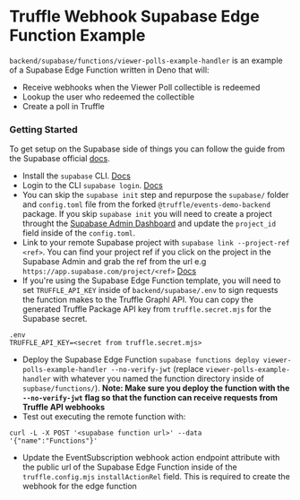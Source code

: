 # Truffle Webhook Supabase Edge Function Example

`backend/supabase/functions/viewer-polls-example-handler` is an example of a Supabase Edge Function written in Deno that will:
* Receive webhooks when the Viewer Poll collectible is redeemed
* Lookup the user who redeemed the collectible
* Create a poll in Truffle

### Getting Started
To get setup on the Supabase side of things you can follow the guide from the Supabase official [docs](https://supabase.com/docs/guides/functions#creating-a-function).

* Install the `supabase` CLI. [Docs](https://supabase.com/docs/reference/cli/installing-and-updating)
* Login to the CLI `supabase login`. [Docs](https://supabase.com/docs/reference/cli/supabase-login)
* You can skip the `supabase init` step and repurpose the `supabase/` folder and `config.toml` file from the forked `@truffle/events-demo-backend` package. If you skip `supabase init` you will need to create a project throught the [Supabase Admin Dashboard](https://app.supabase.com/) and update the `project_id` field inside of the `config.toml`.
* Link to your remote Supabase project with `supabase link --project-ref <ref>`. You can find your project ref if you click on the project in the Supabase Admin and grab the ref from the url e.g `https://app.supabase.com/project/<ref>` [Docs](https://supabase.com/docs/reference/cli/supabase-link) 
* If you're using the Supabase Edge Function template, you will need to set `TRUFFLE_API_KEY` inside of `backend/supabase/.env` to sign requests the function makes to the Truffle Graphl API. You can copy the generated Truffle Package API key from `truffle.secret.mjs` for the Supabase secret.
```shell
.env
TRUFFLE_API_KEY=<secret from truffle.secret.mjs>
```
* Deploy the Supabase Edge Function `supabase functions deploy viewer-polls-example-handler --no-verify-jwt` (replace `viewer-polls-example-handler` with whatever you named the function directory inside of `supbase/functions/`). **Note: Make sure you deploy the function with the `--no-verify-jwt` flag so that the function can receive requests from Truffle API webhooks**
* Test out executing the remote function with:
```shell
curl -L -X POST '<supabase function url>' --data '{"name":"Functions"}'
```
* Update the EventSubscription webhook action endpoint attribute with the public url of the Supabase Edge Function inside of the `truffle.config.mjs` `installActionRel` field. This is required to create the webhook for the edge function